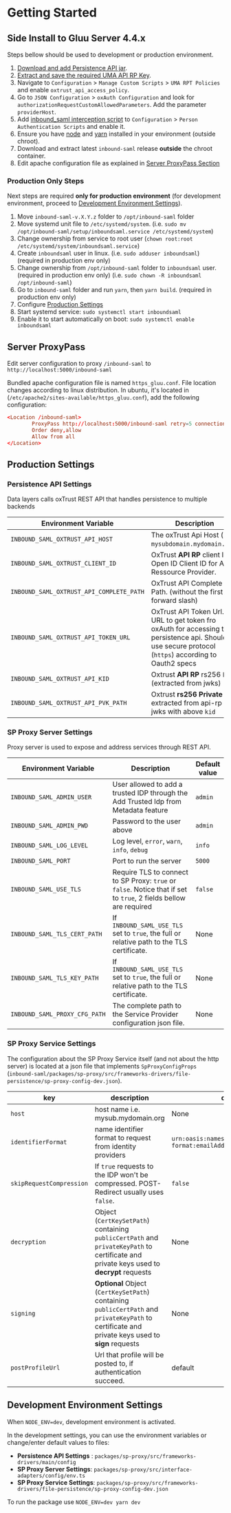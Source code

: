 # Getting Started

## Side Install to Gluu Server 4.4.x

Steps bellow should be used to development or production environment.

1. [Download and add Persistence API jar](/docs/md/persistence_api.md).
2. [Extract and save the required UMA API RP Key](/docs/md/extract_private_key.md).
3. Navigate to  `Configuration` > `Manage Custom Scripts` > `UMA RPT Policies` and enable `oxtrust_api_access_policy`.
4. Go to `JSON Configuration` > `oxAuth Configuration` and look for `authorizationRequestCustomAllowedParameters`. Add the parameter `providerHost`.
5. Add [inbound_saml interception script](https://gist.github.com/christian-hawk/3c9b982cd2e226fb27537665a770036b) to `Configuration` > `Person Authentication Scripts` and enable it.
6. Ensure you have [node](https://nodejs.org/en/download/) and [yarn](https://yarnpkg.com/getting-started/install) installed in your environment (outside chroot).
7. Download and extract latest `inbound-saml` release **outside** the chroot container.
8. Edit apache configuration file as explained in [Server ProxyPass Section](#server-proxypass)

### Production Only Steps
Next steps are required **only for production environment** (for development environment, proceed to [Development Environment Settings](#development-environment-settings)).

1. Move `inbound-saml-v.X.Y.z` folder to `/opt/inbound-saml` folder
2. Move systemd unit file to `/etc/systemd/system`. (i.e. `sudo mv /opt/inbound-saml/setup/inboundsaml.service /etc/systemd/system`)
3. Change ownership from service to root user (`chown root:root /etc/systemd/system/inboundsaml.service`)
4. Create `inboundsaml` user in linux. (i.e. `sudo adduser inboundsaml`) (required in production env only)
5. Change ownership from `/opt/inbound-saml` folder to `inboundsaml` user. (required in production env only) (i.e. `sudo chown -R inboundsaml /opt/inbound-saml`)
6. Go to `inbound-saml` folder and run `yarn`, then `yarn build`. (required in production env only)
7. Configure [Production Settings](#production-settings)
8. Start systemd service: `sudo systemctl start inboundsaml`
9. Enable it to start automatically on boot: `sudo systemctl enable inboundsaml`

## Server ProxyPass

Edit server configuration to proxy `/inbound-saml` to `http://localhost:5000/inbound-saml`

Bundled apache configuration file is named `https_gluu.conf`. File location changes according to linux distribution. In ubuntu, it's located in (`/etc/apache2/sites-available/https_gluu.conf`), add the following configuration:

```conf
<Location /inbound-saml>
        ProxyPass http://localhost:5000/inbound-saml retry=5 connectiontimeout=60 timeout=60
        Order deny,allow
        Allow from all
</Location>
```

## Production Settings

### Persistence API Settings

Data layers calls oxTrust REST API that handles persistence to multiple backends

| Environment Variable                     | Description    | Default value |
|-|-|-|
| `INBOUND_SAML_OXTRUST_API_HOST`          | The oxTrust Api Host (i.e. `mysubdomain.mydomain.org`)                                | None                                  |
| `INBOUND_SAML_OXTRUST_CLIENT_ID`         | OxTrust **API RP** client ID. Open ID Client ID for API Ressource Provider.           | None                                  |
| `INBOUND_SAML_OXTRUST_API_COMPLETE_PATH` | OxTrust API Complete Path. (without the first forward slash)                          | `identity/restv1/api/v1/inbound-saml` |
| `INBOUND_SAML_OXTRUST_API_TOKEN_URL`     | OxTrust API Token Url. URL to get token fro oxAuth for accessing the persistence api. Should use secure protocol (`https`) according to Oauth2 specs | None                                  |
| `INBOUND_SAML_OXTRUST_API_KID`           | Oxtrust **API RP** rs256 `kid` (extracted from jwks)                                  | None                                  |
| `INBOUND_SAML_OXTRUST_API_PVK_PATH`      | Oxtrust **rs256 Private Key** extracted from api-rp jwks with above `kid`             | None                                  |

### SP Proxy Server Settings

Proxy server is used to expose and address services through REST API.

| Environment Variable           | Description                                                                                                       | Default value |
|--------------------------------|-------------------------------------------------------------------------------------------------------------------|---------------|
| `INBOUND_SAML_ADMIN_USER`      | User allowed to add a trusted IDP through the Add Trusted Idp from Metadata feature                               | `admin`       |
| `INBOUND_SAML_ADMIN_PWD`       | Password to the user above                                                                                        | `admin`       |
| `INBOUND_SAML_LOG_LEVEL`       | Log level, `error`, `warn`, `info`, `debug`                                                                       | `info`        |
| `INBOUND_SAML_PORT`            | Port to run the server                                                                                            | `5000`        |
| `INBOUND_SAML_USE_TLS`         | Require TLS to connect to SP Proxy: `true` or `false`. Notice that if set to `true`, 2 fields bellow are required | `false`       |
| `INBOUND_SAML_TLS_CERT_PATH`   | If `INBOUND_SAML_USE_TLS` set to `true`, the full or relative path to the TLS certificate.                        | None          |
| `INBOUND_SAML_TLS_KEY_PATH`    | If `INBOUND_SAML_USE_TLS` set to `true`, the full or relative path to the TLS certificate.                        | None          |
| `INBOUND_SAML_PROXY_CFG_PATH`  | The complete path to the Service Provider configuration json file.                                                | None          |

### SP Proxy Service Settings

The configuration about the SP Proxy Service itself (and not about the http server) is located at a json file that implements `SpProxyConfigProps` (`inbound-saml/packages/sp-proxy/src/frameworks-drivers/file-persistence/sp-proxy-config-dev.json`).

|key| description | default |
|--|--|--|
| `host` | host name i.e. mysub.mydomain.org | None |
| `identifierFormat` | name identifier format to request from identity providers | `urn:oasis:names:tc:SAML:1.1:nameid-format:emailAddress`  |
| `skipRequestCompression` | If `true` requests to the IDP won't be compressed. POST-Redirect usually uses `false`. | `false` |
| `decryption`| Object (`CertKeySetPath`) containing `publicCertPath` and `privateKeyPath` to certificate and private keys used to **decrypt** requests | None |
|`signing`| **Optional** Object (`CertKeySetPath`) containing `publicCertPath` and `privateKeyPath` to certificate and private keys used to **sign** requests  | None |
|`postProfileUrl`| Url that profile will be posted to, if authentication succeed.  | default |

## Development Environment Settings

When `NODE_ENV=dev`, development environment is activated.

In the development settings, you can use the environment variables or change/enter default values to files:

- **Persistence API Settings** : `packages/sp-proxy/src/frameworks-drivers/main/config`
- **SP Proxy Server Settings**: `packages/sp-proxy/src/interface-adapters/config/env.ts`
- **SP Proxy Service Settings**: `packages/sp-proxy/src/frameworks-drivers/file-persistence/sp-proxy-config-dev.json`

To run the package use `NODE_ENV=dev yarn dev`

